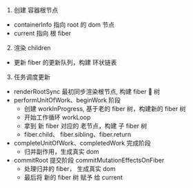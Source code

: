 1. 创建 容器根节点

- containerInfo 指向 root 的 dom 节点
- current 指向 根 fiber

2. 渲染 children

- 更新 fiber 的更新队列，构建 环状链表

3. 任务调度更新

- renderRootSync 最初同步渲染根节点, 构建 fiber 🌲 树
- performUnitOfWork、beginWork 阶段
  - 创建 workInProgress, 基于老的 fiber 树，构建新的 fiber 树
  - 开始工作循环 workLoop
  - 拿到 新 fiber 对应的 老节点，构建 子 fiber 树
  - fiber.child、 fiber.sibling、fiber.return
- completeUnitOfWork、completedWork 完成阶段
  - 归并副作用，生成真实 dom
- commitRoot 提交阶段 commitMutationEffectsOnFiber
  - 处理归并的 fiber， 生成真实 dom
  - 最后将 新的 fiber 树 赋予 给 current
